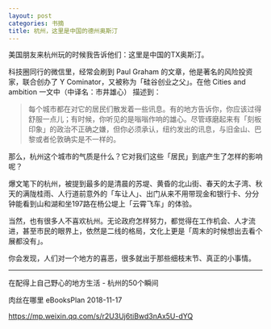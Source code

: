 ```yaml
---
layout: post
categories: 书摘
title: 杭州，这里是中国的德州奥斯汀
---
```


美国朋友来杭州玩的时候我告诉他们：这里是中国的TX奥斯汀。

科技圈同行的微信里，经常会刷到 Paul Graham 的文章，他是著名的风险投资家，联合创办了 Y Cominator，又被称为「硅谷创业之父」。在他 Cities and ambition 一文中（中译名：市井雄心） 描述到：

>每个城市都在对它的居民们散发着一些讯息。有的地方告诉你，你应该过得舒服一点儿；有时候，你听见的是嗡嗡作响的雄心。尽管琢磨起来有「刻板印象」的政治不正确之嫌，但你必须承认，纽约发出的讯息，与旧金山、巴黎或者伦敦确实是不一样的。

那么，杭州这个城市的气质是什么？它对我们这些「居民」到底产生了怎样的影响呢？

爆文笔下的杭州，被提到最多的是清晨的苏堤、黄昏的北山街、春天的太子湾、秋天的满陇桂雨、人行道前意外的「车让人」、出门从来不用带现金和银行卡、分分钟能看到山和湖和坐197路在杨公堤上「云霄飞车」的体验。

当然，也有很多人不喜欢杭州。无论政府怎样努力，都觉得在工作机会、人才流进，甚至市民的眼界上，依然是二线的格局，文化上更是「周末的时候想出去看个展都没有」。

你会发现，人们对一个地方的喜恶，很多就出于那些细枝末节、真正的小事情。

---

在配得上自己野心的地方生活 - 杭州的50个瞬间

肉丝在哪里 eBooksPlan 2018-11-17

https://mp.weixin.qq.com/s/r2U3Uj6tiBwd3nAx5U-dYQ